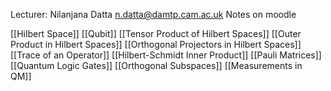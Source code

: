 Lecturer: Nilanjana Datta
n.datta@damtp.cam.ac.uk
Notes on moodle

[[Hilbert Space]]
[[Qubit]]
[[Tensor Product of Hilbert Spaces]]
[[Outer Product in Hilbert Spaces]]
[[Orthogonal Projectors in Hilbert Spaces]]
[[Trace of an Operator]]
[[Hilbert-Schmidt Inner Product]]
[[Pauli Matrices]]
[[Quantum Logic Gates]]
[[Orthogonal Subspaces]]
[[Measurements in QM]]
